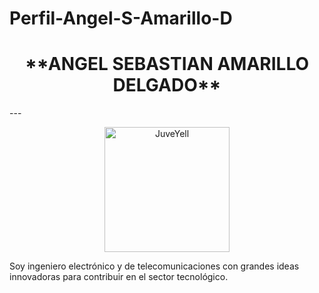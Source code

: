 # Perfil-Angel-S-Amarillo-D
<center> 
<h1>**ANGEL SEBASTIAN AMARILLO DELGADO**</h1>
</center>
---
<div>
<p style = 'text-align:center;'>
<img src="https://media.licdn.com/dms/image/C4E03AQERpjum5CqvHQ/profile-displayphoto-shrink_800_800/0/1628736696032?e=1683763200&v=beta&t=ejHF2qmHfWTCpayJY-6cz0ywfcO7Cj3r7CY4OwaBo_8" alt="JuveYell" width="200px">
</p>
</div>

Soy ingeniero electrónico y de telecomunicaciones con grandes ideas innovadoras para contribuir en el sector tecnológico.




